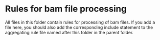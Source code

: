 # Rules for bam file processing

All files in this folder contain rules for processing of bam files. If you add a file here, you should also add the corresponding include statement to the aggregating rule file named after this folder in the parent folder.

